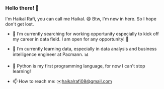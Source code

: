 ### Hello there! 👋

I'm Haikal Rafi, you can call me Haikal. 😄
Btw, I'm new in here. So I hope don't get lost. 

- 🔭 I’m currently searching for working opportunity especially to kick off my career in data field. I am open for any opportunity! 👀
- 🌱 I’m currently learning data, especially in data analysis and business intelligence engineer at Pacmann. 📊
- 🐍 Python is my first programming language, for now I can't stop learning!


- 📫 How to reach me: ✉️haikalrafi08@gmail.com
